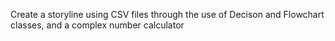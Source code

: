 Create a storyline using CSV files through the use of Decison and Flowchart classes, and a complex number calculator
